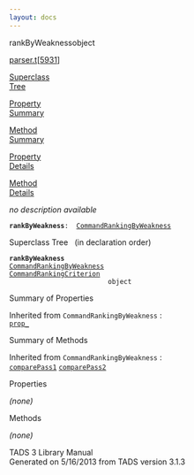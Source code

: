 ```yaml
---
layout: docs
---
```

<span class="title">rankByWeakness</span><span class="type">object</span>

[parser.t](../file/parser.t.html)\[[5931](../source/parser.t.html#5931)\]

[Superclass  
Tree](#_SuperClassTree_)

[Property  
Summary](#_PropSummary_)

[Method  
Summary](#_MethodSummary_)

[Property  
Details](#_Properties_)

[Method  
Details](#_Methods_)



*no description available*

**`rankByWeakness`**` :   `[`CommandRankingByWeakness`](../object/CommandRankingByWeakness.html)



<span id="_SuperClassTree_"></span>



<span class="hdln">Superclass Tree</span>   (in declaration order)



**`rankByWeakness`**  
[`CommandRankingByWeakness`](../object/CommandRankingByWeakness.html)  
[`CommandRankingCriterion`](../object/CommandRankingCriterion.html)  
`                         object`  
<span id="_PropSummary_"></span>



<span class="hdln">Summary of Properties</span>  





Inherited from `CommandRankingByWeakness` :  
[`prop_`](../object/CommandRankingByWeakness.html#prop_)



<span id="_MethodSummary_"></span>



<span class="hdln">Summary of Methods</span>  





Inherited from `CommandRankingByWeakness` :  
[`comparePass1`](../object/CommandRankingByWeakness.html#comparePass1) [`comparePass2`](../object/CommandRankingByWeakness.html#comparePass2)



<span id="_Properties_"></span>



<span class="hdln">Properties</span>  



*(none)* <span id="_Methods_"></span>



<span class="hdln">Methods</span>  



*(none)*



TADS 3 Library Manual  
Generated on 5/16/2013 from TADS version 3.1.3


